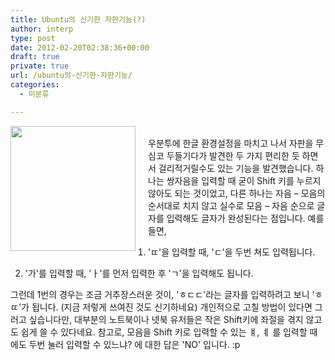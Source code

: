 ```yaml
---
title: Ubuntu의 신기한 자판기능(?)
author: interp
type: post
date: 2012-02-20T02:38:36+00:00
draft: true
private: true
url: /ubuntu의-신기한-자판기능/
categories:
  - 미분류

---
```


  <img src="http://www.liberotown.com/uploads/2010/05/45595616031.png" align="left" width="200" style="margin-right:20px; margin-bottom:10px;" /><br /> 우분투에 한글 환경설정을 마치고 나서 자판을 무심코 두들기다가 발견한 두 가지 편리한 듯 하면서 걸리적거릴수도 있는 기능을 발견했습니다. 하나는 쌍자음을 입력할 때 굳이 Shift 키를 누르지 않아도 되는 것이었고, 다른 하나는 자음 &#8211; 모음의 순서대로 치지 않고 실수로 모음 &#8211; 자음 순으로 글자를 입력해도 글자가 완성된다는 점입니다. 예를 들면,


1) 'ㄸ'을 입력할 때, 'ㄷ'을 두번 쳐도 입력됩니다.&nbsp;
  
2) '가'를 입력할 때, 'ㅏ'를 먼저 입력한 후 'ㄱ'을 입력해도 됩니다.&nbsp;


  그런데 1번의 경우는 조금 거추장스러운 것이, 'ㅎㄷㄷ'라는 글자를 입력하려고 보니 'ㅎㄸ'가 됩니다. (지금 저렇게 쓰여진 것도 신기하네요) 개인적으로 고칠 방법이 있다면 그러고 싶습니다만, 대부분의 노트북이나 넷북 유저들은 작은 Shift키에 좌절을 겪지 않고도 쉽게 쓸 수 있다네요. 참고로, 모음을 Shift 키로 입력할 수 있는 ㅒ, ㅖ 를 입력할 때에도 두번 눌러 입력할 수 있느냐? 에 대한 답은 'NO' 입니다. :p
